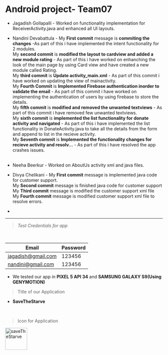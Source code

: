 # Android project- Team07
- Jagadish Gollapalli - Worked on functionality implementation for ReceiverActivity.java and enhanced all UI layouts.
- Nandini Devabattula - My **First commit** message is **commiting the changes** -As part of this i have implemented the intent functionality for 2 modules.<br>
My **second commit** is **modified the layout to cardview and added a new module rating** - As part of this i have worked on enhanching the look of the main page by using Card view and have created a new module called Rating.<br>
My **third commit** is **Update activity_main.xml** - As part of this commit i have worked on updating the view of mainactivity.<br>
My **Fourth Commit** is **Implemented Firebase authentication inorder to validate the email** - As part of this commit i have worked on implementing the authentication of users by using firebase to store the details.<br>
My **fifth commit** is **modified and removed the unwanted textviews** - As part of this commit i have removed few unwanted textviews.<br>
My **sixth commit** is **implemented the list functionality for donate activity and navigated** - As part of this i have implemented the list functionality in DonateActivity.java to take all the details from the form and append to list in the recieve activity.<br>
My **Seventh commit** is **Implemented the functionality changes for recieve activity and resolv…** - As part of this i have resolved the app crashes issues.<br><br> 
- Neeha Beerkur       - Worked on AboutUs activity xml and java files.
- Divya Chelikani  -  My **First commit** message is implemented java code for customer support.<br>
My **Second commit** message is finished  java code for  customer support<br>
My **Third commit** message is modified the customer support xml file<br>
My **Fourth commit** message is modified customer support xml file to resolve errors.

- 
---
> *Test Credentials for app*
<br>

| Email               | Password |
|---------------------|----------|
| jagadish@gmail.com  | 123456   |
| nandini@gmail.com   | 123456   |

- We tested our app in **PIXEL 5 API 34** and **SAMSUNG GALAXY S9(Using GENYMOTION)**

> Title of our Application
- **SaveTheStarve**
  
<br>

> Icon for Application
<image src="https://github.com/Jagadishgollapalli/Android_Pro23/assets/77227327/0a868193-c553-4d12-bb30-452b416f8839" style="width:70px; height:70px" alt="saveTheStarve">
